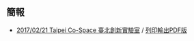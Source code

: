 ## 簡報

- [2017/02/21 Taipei Co-Space 臺北創新實驗室](http://demo.mxp.tw/taipei-co-space/) / [列印輸出PDF版](http://demo.mxp.tw/taipei-co-space/?print-pdf)
